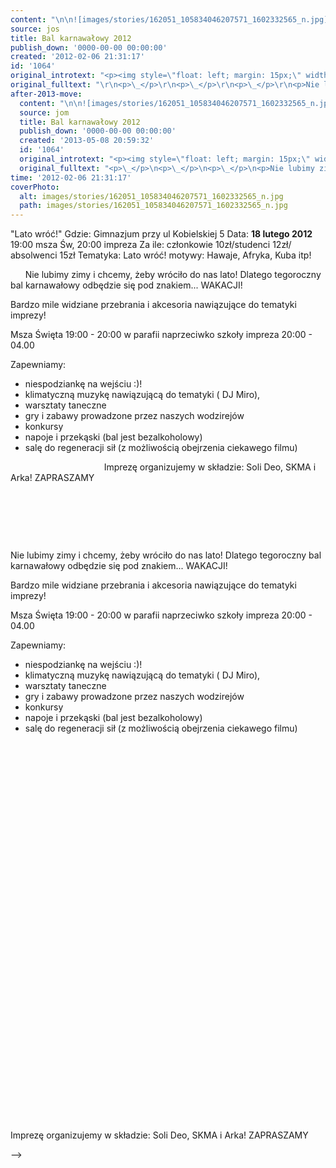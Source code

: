 ```yaml
---
content: "\n\n![images/stories/162051_105834046207571_1602332565_n.jpg](images/stories/162051_105834046207571_1602332565_n.jpg)\n\_\n\"Lato wróć!\"\nGdzie: Gimnazjum przy ul Kobielskiej 5\n Data: **18 lutego 2012**\n 19:00 msza Św, 20:00 impreza\n Za ile: członkowie 10zł/studenci 12zł/ absolwenci 15zł\n Tematyka: Lato wróć! motywy: Hawaje, Afryka, Kuba itp!\n\_\n\_\n\n<!--{{intro-break}}-->\n\n\_\n\_\n\_\nNie lubimy zimy i chcemy, żeby wróciło do nas lato!\n Dlatego tegoroczny bal karnawałowy odbędzie się pod znakiem... WAKACJI! \n\n Bardzo mile widziane przebrania i akcesoria nawiązujące do tematyki imprezy!\n\nMsza Święta 19:00 - 20:00 w parafii naprzeciwko szkoły\n impreza 20:00 - 04.00\n\n Zapewniamy: \n - niespodziankę na wejściu :)! \n - klimatyczną muzykę nawiązującą do tematyki ( DJ Miro), \n - warsztaty taneczne\n - gry i zabawy prowadzone przez naszych wodzirejów\n - konkursy\n - napoje i przekąski (bal jest bezalkoholowy)\n - salę do regeneracji sił (z możliwością obejrzenia ciekawego filmu)\n\_\n\n![images/stories/grafiki/mapkadoimprezy.png](images/stories/grafiki/mapkadoimprezy.png)\n\_\n\_\n\_\n\_\n\_\n\_\n\_\n\_\n\_\n\_\n\_\n\_\n\_\n\_\n\_\n\_\n\_\n\_\n\_\nImprezę organizujemy w składzie: Soli Deo, SKMA i Arka!\n ZAPRASZAMY\n\n\n<!--CONTENT FROM OLD SERVER (jos before 2013): \n\n![images/stories/162051_105834046207571_1602332565_n.jpg](images/stories/162051_105834046207571_1602332565_n.jpg)\n\r\n\n\_\n\r\n\n\"Lato wróć!\"\n\r\n\nGdzie: Gimnazjum przy ul Kobielskiej 5\n Data: **18 lutego 2012**\n 19:00 msza Św, 20:00 impreza\n Za ile: członkowie 10zł/studenci 12zł/ absolwenci 15zł\n Tematyka: Lato wróć! motywy: Hawaje, Afryka, Kuba itp!\n\r\n\n\_\n\r\n\n\_\n\r\n\n<!--{{intro-break}}-->\n\r\n\n\_\n\r\n\n\_\n\r\n\n\_\n\r\n\nNie lubimy zimy i chcemy, żeby wróciło do nas lato!\n Dlatego tegoroczny bal karnawałowy odbędzie się pod znakiem... WAKACJI! \n\n Bardzo mile widziane przebrania i akcesoria nawiązujące do tematyki imprezy!\n\nMsza Święta 19:00 - 20:00 w parafii naprzeciwko szkoły\n impreza 20:00 - 04.00\n\n Zapewniamy: \n - niespodziankę na wejściu :)! \n - klimatyczną muzykę nawiązującą do tematyki ( DJ Miro), \n - warsztaty taneczne\n - gry i zabawy prowadzone przez naszych wodzirejów\n - konkursy\n - napoje i przekąski (bal jest bezalkoholowy)\n - salę do regeneracji sił (z możliwością obejrzenia ciekawego filmu)\n\r\n\n\_\n\r\n![images/stories/grafiki/mapkadoimprezy.png](images/stories/grafiki/mapkadoimprezy.png)\n\r\n\n\_\n\r\n\n\_\n\r\n\n\_\n\r\n\n\_\n\r\n\n\_\n\r\n\n\_\n\r\n\n\_\n\r\n\n\_\n\r\n\n\_\n\r\n\n\_\n\r\n\n\_\n\r\n\n\_\n\r\n\n\_\n\r\n\n\_\n\r\n\n\_\n\r\n\n\_\n\r\n\n\_\n\r\n\n\_\n\r\n\n\_\n\r\n\nImprezę organizujemy w składzie: Soli Deo, SKMA i Arka!\n ZAPRASZAMY\n\n-->"
source: jos
title: Bal karnawałowy 2012
publish_down: '0000-00-00 00:00:00'
created: '2012-02-06 21:31:17'
id: '1064'
original_introtext: "<p><img style=\"float: left; margin: 15px;\" width=\"120\" src=\"images/stories/162051_105834046207571_1602332565_n.jpg\" /></p>\r\n<p>\_</p>\r\n<p>\"Lato wróć!\"</p>\r\n<p>Gdzie: Gimnazjum przy ul Kobielskiej 5<br /> Data: <strong>18 lutego 2012</strong><br /> 19:00 msza Św, 20:00 impreza<br /> Za ile: członkowie 10zł/studenci 12zł/ absolwenci 15zł<br /> Tematyka: Lato wróć! motywy: Hawaje, Afryka, Kuba itp!</p>\r\n<p>\_</p>\r\n<p>\_</p>\r\n"
original_fulltext: "\r\n<p>\_</p>\r\n<p>\_</p>\r\n<p>\_</p>\r\n<p>Nie lubimy zimy i chcemy, żeby wróciło do nas lato!<br /> Dlatego tegoroczny bal karnawałowy odbędzie się pod znakiem... WAKACJI! <br /><br /> Bardzo mile widziane przebrania i akcesoria nawiązujące do tematyki imprezy!<br /><br />Msza Święta 19:00 - 20:00 w parafii naprzeciwko szkoły<br /> impreza 20:00 - 04.00<br /><br /> Zapewniamy: <br /> - niespodziankę na wejściu :)! <br /> - klimatyczną muzykę nawiązującą do tematyki ( DJ Miro), <br /> - warsztaty taneczne<br /> - gry i zabawy prowadzone przez naszych wodzirejów<br /> - konkursy<br /> - napoje i przekąski (bal jest bezalkoholowy)<br /> - salę do regeneracji sił (z możliwością obejrzenia ciekawego filmu)</p>\r\n<p>\_</p>\r\n<p><img style=\"float: left;\" width=\"600\" src=\"images/stories/grafiki/mapkadoimprezy.png\" /></p>\r\n<p>\_</p>\r\n<p>\_</p>\r\n<p>\_</p>\r\n<p>\_</p>\r\n<p>\_</p>\r\n<p>\_</p>\r\n<p>\_</p>\r\n<p>\_</p>\r\n<p>\_</p>\r\n<p>\_</p>\r\n<p>\_</p>\r\n<p>\_</p>\r\n<p>\_</p>\r\n<p>\_</p>\r\n<p>\_</p>\r\n<p>\_</p>\r\n<p>\_</p>\r\n<p>\_</p>\r\n<p>\_</p>\r\n<p>Imprezę organizujemy w składzie: Soli Deo, SKMA i Arka!<br /> ZAPRASZAMY</p>"
after-2013-move:
  content: "\n\n![images/stories/162051_105834046207571_1602332565_n.jpg](images/stories/162051_105834046207571_1602332565_n.jpg)\n\_\n\"Lato wróć!\"\nGdzie: Gimnazjum przy ul Kobielskiej 5\n Data: **18 lutego 2012**\n 19:00 msza Św, 20:00 impreza\n Za ile: członkowie 10zł/studenci 12zł/ absolwenci 15zł\n Tematyka: Lato wróć! motywy: Hawaje, Afryka, Kuba itp!\n\_\n\_\n\n<!--{{intro-break}}-->\n\n\_\n\_\n\_\nNie lubimy zimy i chcemy, żeby wróciło do nas lato!\n Dlatego tegoroczny bal karnawałowy odbędzie się pod znakiem... WAKACJI! \n\n Bardzo mile widziane przebrania i akcesoria nawiązujące do tematyki imprezy!\n\nMsza Święta 19:00 - 20:00 w parafii naprzeciwko szkoły\n impreza 20:00 - 04.00\n\n Zapewniamy: \n - niespodziankę na wejściu :)! \n - klimatyczną muzykę nawiązującą do tematyki ( DJ Miro), \n - warsztaty taneczne\n - gry i zabawy prowadzone przez naszych wodzirejów\n - konkursy\n - napoje i przekąski (bal jest bezalkoholowy)\n - salę do regeneracji sił (z możliwością obejrzenia ciekawego filmu)\n\_\n\n![images/stories/grafiki/mapkadoimprezy.png](images/stories/grafiki/mapkadoimprezy.png)\n\_\n\_\n\_\n\_\n\_\n\_\n\_\n\_\n\_\n\_\n\_\n\_\n\_\n\_\n\_\n\_\n\_\n\_\n\_\nImprezę organizujemy w składzie: Soli Deo, SKMA i Arka!\n ZAPRASZAMY\n"
  source: jom
  title: Bal karnawałowy 2012
  publish_down: '0000-00-00 00:00:00'
  created: '2013-05-08 20:59:32'
  id: '1064'
  original_introtext: "<p><img style=\"float: left; margin: 15px;\" width=\"120\" src=\"images/stories/162051_105834046207571_1602332565_n.jpg\" /></p>\n<p>\_</p>\n<p>\"Lato wróć!\"</p>\n<p>Gdzie: Gimnazjum przy ul Kobielskiej 5<br /> Data: <strong>18 lutego 2012</strong><br /> 19:00 msza Św, 20:00 impreza<br /> Za ile: członkowie 10zł/studenci 12zł/ absolwenci 15zł<br /> Tematyka: Lato wróć! motywy: Hawaje, Afryka, Kuba itp!</p>\n<p>\_</p>\n<p>\_</p>"
  original_fulltext: "<p>\_</p>\n<p>\_</p>\n<p>\_</p>\n<p>Nie lubimy zimy i chcemy, żeby wróciło do nas lato!<br /> Dlatego tegoroczny bal karnawałowy odbędzie się pod znakiem... WAKACJI! <br /><br /> Bardzo mile widziane przebrania i akcesoria nawiązujące do tematyki imprezy!<br /><br />Msza Święta 19:00 - 20:00 w parafii naprzeciwko szkoły<br /> impreza 20:00 - 04.00<br /><br /> Zapewniamy: <br /> - niespodziankę na wejściu :)! <br /> - klimatyczną muzykę nawiązującą do tematyki ( DJ Miro), <br /> - warsztaty taneczne<br /> - gry i zabawy prowadzone przez naszych wodzirejów<br /> - konkursy<br /> - napoje i przekąski (bal jest bezalkoholowy)<br /> - salę do regeneracji sił (z możliwością obejrzenia ciekawego filmu)</p>\n<p>\_</p>\n<p><img style=\"float: left;\" width=\"600\" src=\"images/stories/grafiki/mapkadoimprezy.png\" /></p>\n<p>\_</p>\n<p>\_</p>\n<p>\_</p>\n<p>\_</p>\n<p>\_</p>\n<p>\_</p>\n<p>\_</p>\n<p>\_</p>\n<p>\_</p>\n<p>\_</p>\n<p>\_</p>\n<p>\_</p>\n<p>\_</p>\n<p>\_</p>\n<p>\_</p>\n<p>\_</p>\n<p>\_</p>\n<p>\_</p>\n<p>\_</p>\n<p>Imprezę organizujemy w składzie: Soli Deo, SKMA i Arka!<br /> ZAPRASZAMY</p>"
time: '2012-02-06 21:31:17'
coverPhoto:
  alt: images/stories/162051_105834046207571_1602332565_n.jpg
  path: images/stories/162051_105834046207571_1602332565_n.jpg
---
```

"Lato wróć!"
Gdzie: Gimnazjum przy ul Kobielskiej 5
 Data: **18 lutego 2012**
 19:00 msza Św, 20:00 impreza
 Za ile: członkowie 10zł/studenci 12zł/ absolwenci 15zł
 Tematyka: Lato wróć! motywy: Hawaje, Afryka, Kuba itp!
 
 

<!--{{intro-break}}-->

 
 
 
Nie lubimy zimy i chcemy, żeby wróciło do nas lato!
 Dlatego tegoroczny bal karnawałowy odbędzie się pod znakiem... WAKACJI! 

 Bardzo mile widziane przebrania i akcesoria nawiązujące do tematyki imprezy!

Msza Święta 19:00 - 20:00 w parafii naprzeciwko szkoły
 impreza 20:00 - 04.00

 Zapewniamy: 
 - niespodziankę na wejściu :)! 
 - klimatyczną muzykę nawiązującą do tematyki ( DJ Miro), 
 - warsztaty taneczne
 - gry i zabawy prowadzone przez naszych wodzirejów
 - konkursy
 - napoje i przekąski (bal jest bezalkoholowy)
 - salę do regeneracji sił (z możliwością obejrzenia ciekawego filmu)
 

 
 
 
 
 
 
 
 
 
 
 
 
 
 
 
 
 
 
 
Imprezę organizujemy w składzie: Soli Deo, SKMA i Arka!
 ZAPRASZAMY


<!--CONTENT FROM OLD SERVER (jos before 2013): 




 


"Lato wróć!"


Gdzie: Gimnazjum przy ul Kobielskiej 5
 Data: **18 lutego 2012**
 19:00 msza Św, 20:00 impreza
 Za ile: członkowie 10zł/studenci 12zł/ absolwenci 15zł
 Tematyka: Lato wróć! motywy: Hawaje, Afryka, Kuba itp!


 


 


<!--{{intro-break}}-->


 


 


 


Nie lubimy zimy i chcemy, żeby wróciło do nas lato!
 Dlatego tegoroczny bal karnawałowy odbędzie się pod znakiem... WAKACJI! 

 Bardzo mile widziane przebrania i akcesoria nawiązujące do tematyki imprezy!

Msza Święta 19:00 - 20:00 w parafii naprzeciwko szkoły
 impreza 20:00 - 04.00

 Zapewniamy: 
 - niespodziankę na wejściu :)! 
 - klimatyczną muzykę nawiązującą do tematyki ( DJ Miro), 
 - warsztaty taneczne
 - gry i zabawy prowadzone przez naszych wodzirejów
 - konkursy
 - napoje i przekąski (bal jest bezalkoholowy)
 - salę do regeneracji sił (z możliwością obejrzenia ciekawego filmu)


 



 


 


 


 


 


 


 


 


 


 


 


 


 


 


 


 


 


 


 


Imprezę organizujemy w składzie: Soli Deo, SKMA i Arka!
 ZAPRASZAMY

-->

<!--{{json:{"created_date":"2012-02-06 21:31:17","publish_down":"0000-00-00 00:00:00","id":"1064"}}}-->